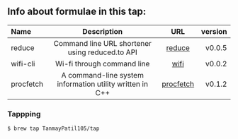 ## Info about formulae in this tap:

| Name | Description | URL | version
| :---     |   :---: | :---: |---:
| reduce | Command line URL shortener using reduced.to API | [reduce](https://github.com/TanmayPatil105/reduce) | v0.0.5
| wifi-cli   | Wi-fi through command line | [wifi](https://github.com/TanmayPatil105/wifi-cli) | v0.0.2
| procfetch  | A command-line system information utility written in C++ | [procfetch](https://github.com/TanmayPatil105/procfetch) | v0.1.2


### Tappping

```
$ brew tap TanmayPatil105/tap
```
